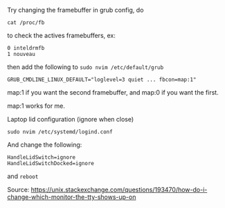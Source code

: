 Try changing the framebuffer in grub config, do

```
cat /proc/fb
```

to check the actives framebuffers, ex:

```
0 inteldrmfb
1 nouveau
```

then add the following to `sudo nvim /etc/default/grub` 

```
GRUB_CMDLINE_LINUX_DEFAULT="loglevel=3 quiet ... fbcon=map:1"
```

map:1 if you want the second framebuffer, and map:0 if you want the first.

map:1 works for me.

Laptop lid configuration (ignore when close)

```
sudo nvim /etc/systemd/logind.conf
```

And change the following:

```
HandleLidSwitch=ignore
HandleLidSwitchDocked=ignore
```

and `reboot`

Source: https://unix.stackexchange.com/questions/193470/how-do-i-change-which-monitor-the-tty-shows-up-on
